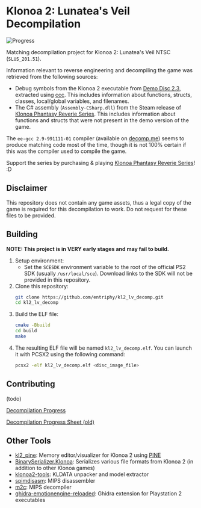 # Klonoa 2: Lunatea's Veil Decompilation
![Progress](https://img.shields.io/endpoint?url=https%3A%2F%2Fapi.decomp.klonoa.io%2Fbadge%2Flv)

Matching decompilation project for Klonoa 2: Lunatea's Veil NTSC (`SLUS_201.51`).

Information relevant to reverse engineering and decompiling the game was retrieved from the following sources:
* Debug symbols from the Klonoa 2 executable from [Demo Disc 2.3](http://redump.org/disc/33890/), extracted using [ccc](https://github.com/chaoticgd/ccc). This includes information about functions, structs, classes, local/global variables, and filenames.
* The C# assembly (`Assembly-CSharp.dll`) from the Steam release of [Klonoa Phantasy Reverie Series](https://store.steampowered.com/app/1730680/Klonoa_Phantasy_Reverie_Series). This includes information about functions and structs that were not present in the demo version of the game.

The `ee-gcc 2.9-991111-01` compiler (available on [decomp.me](https://decomp.me)) seems to produce matching code most of the time, though it is not 100% certain if this was the compiler used to compile the game.

Support the series by purchasing & playing [Klonoa Phantasy Reverie Series](https://klonoa-at-blog.tumblr.com/post/145593146333/here-are-the-current-ways-you-can-officially)! :D

## Disclaimer
This repository does not contain any game assets, thus a legal copy of the game is required for this decompilation to work. Do not request for these files to be provided.

## Building
**NOTE: This project is in VERY early stages and may fail to build.**

1. Setup environment:
    * Set the `SCESDK` environment variable to the root of the official PS2 SDK (usually `/usr/local/sce`). Download links to the SDK will not be provided in this repository.
2. Clone this repository:
    ```bash
    git clone https://github.com/entriphy/kl2_lv_decomp.git
    cd kl2_lv_decomp
    ```
3. Build the ELF file:
    ```bash
    cmake -Bbuild
    cd build
    make
    ```
4. The resulting ELF file will be named `kl2_lv_decomp.elf`. You can launch it with PCSX2 using the following command:
    ```bash
    pcsx2 -elf kl2_lv_decomp.elf <disc_image_file>
    ```

## Contributing
(todo)

[Decompilation Progress](https://decomp.klonoa.io)

[Decompilation Progress Sheet (old)](https://docs.google.com/spreadsheets/d/190e6yPZklUfM2ye2Pkpta4B5KNp9lJFB0Ldx90eCVzU/edit?usp=sharing)

## Other Tools
* [kl2_pine](https://github.com/entriphy/kl2_pine): Memory editor/visualizer for Klonoa 2 using [PINE](https://github.com/GovanifY/pine)
* [BinarySerializer.Klonoa](https://github.com/BinarySerializer/BinarySerializer.Klonoa): Serializes various file formats from Klonoa 2 (in addition to other Klonoa games)
* [klonoa2-tools](https://github.com/entriphy/klonoa2-tools): KLDATA unpacker and model extractor
* [spimdisasm](https://github.com/Decompollaborate/spimdisasm): MIPS disassembler
* [m2c](https://github.com/matt-kempster/m2c): MIPS decompiler
* [ghidra-emotionengine-reloaded](https://github.com/chaoticgd/ghidra-emotionengine-reloaded): Ghidra extension for Playstation 2 executables
